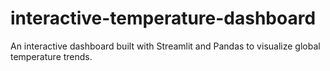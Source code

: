 # interactive-temperature-dashboard
An interactive dashboard built with Streamlit and Pandas to visualize global temperature trends.
